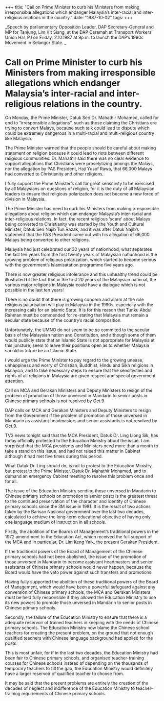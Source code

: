 +++ 
title: "Call on Prime Minister to curb his Ministers from making irresponsible allegations which endanger Malaysia’s inter-racial and inter-religious relations in the country."
date: "1987-10-02"
tags:
+++

_Speech by parliamentary Opposition Leader, DAP Secretary-General and MP for Tanjung, Lim Kit Siang, at the DAP Ceramah at Transport Workers’ Union Hal, PJ on Friday, 2.10.1987 at 9p.m. to launch the DAP’s 1990s Movement in Selangor State.	_

# Call on Prime Minister to curb his Ministers from making irresponsible allegations which endanger Malaysia’s inter-racial and inter-religious relations in the country.

On Monday, the Prime Minister, Datuk Seri Dr. Mahathir Mohamed, called for end to “irresponsible allegations”, such as those claiming the Christians ere trying to convert Malays, because such talk could lead to dispute which could be extremely dangerous in a multi-racial and multi-religious country like Malaysia.</u>

The Prime Minister warned that the people should be careful about making statement on religion because it could lead to riots between different religious communities. Dr. Mahathir said there was no clear evidence to support allegations that Christians were proselytizing amongs the Malays, nor the allegation by PAS President, Haji Yusof Rawa, that 66,000 Malays had converted to Christianity and other religions.

I fully support the Prime Minister’s call for great sensitivity to be exercised by all Malaysians on questions of religion, for it is the duty of all Malaysian leaders to ensure that religious polarization does not become a new force of division in Malaysia.

The Prime Minister has need to curb his Ministers from making irresponsible allegations about religion which can endanger Malaysia’s inter-racial and inter-religious relations. In fact, the recent religious ‘scare’ about Malays being converted to Christianity was started by the Youth and Cultural Minister, Datuk Seri Najib Tun Razak, and it was after Datuk Najib’s statement that the PAS President came out with his allegation of 66,000 Malays being converted to other religions.

Malaysia had just celebrated our 30 years of nationhood, what separates the last ten years from the first twenty years of Malaysian nationhood is the growing problem of religious polarization, which started to become serious with the government’s Islamisatation programme five years ago.

There is now greater religious intolerance and this unhealthy trend could be illustrated bt the fact that in the first 20 years of the Malaysian national, the various major religions in Malaysia could have a dialogue which is not possible in the last ten years!

There is no doubt that there is growing concern and alarm at the role religious palarisation will play in Malaysia in the 1990s, especially with the increasing calls for an Islamic State. It is for this reason that Tunku Abdul Rahman must be commended for re-stating that Malaysia mut remain a secular state because of the country’s racial composition.

Unfortunately, the UMNO do not seem to be so commited to the secular basis of the Malaysian nation and Constitution, and although some of them would publicly state that an Islamic State is not appropriate for Malaysia at this juncture, seem to leave their positions open as to whether Malaysia should in future be an Islamic State.

I would urge the Prime Minister to pay regard to the growing unease, unhappiness and worry of Christian, Buddhist, Hindu and Sikh religions in Malaysia, and to take necessary steps to ensure that the sensitivities and rights of all religions in Malaysia are given respect and special government attention.

Call on MCA and Gerakan Ministers and Deputy Ministers to resign of the problem of promotion of those unversed in Mandarin to senior posts in Chinese primary schools is not resolved by Oct.9	

DAP calls on MCA and Gerakan Ministers and Deputy Ministers to resign from the Government if the problem of promotion of those unversed in Mandarin as assistant headmasters and senior assistants is not resolved by Oct.9.

TV3 news tonight said that the MCA President, Datuk Dr. Ling Liong Sik, has today officially protested to the Education Ministry about the issue. I am surprised that the MCA presidents and Ministers need more than a month to take a stand on this issue, and had not raised this matter in Cabinet although it had met five times during this period.

What Datuk Dr. Ling should do, is not to protest to the Education Ministry, but protest to the Prime Minister, Datuk Dr. Mahathir Mohamed, and to demand an emergency Cabinet meeting to resolve this problem once and for all.

The issue of the Education Ministry sending those unversed in Mandarin to Chinese primary schools on promotion to senior posts is the greatest threat to the continued preservation of the character and identity of Chinese primary schools since the 3M issue in 1981.
It is the result of two actions taken by the Barisan Nasional government over the last two decades, calculated to achieve the long-term educational objective of having only one language medium of instruction in all schools.

Firstly, the abolition of the Boards of Management’s traditional powers in the 1972 amendment to the Education Act, which received the full support of the MCA and in particular, Dr. Lim Keng Yaik, the present Gerakan President.

If the traditional powers of the Board of Management of the Chinese primary schools had not been abolished, the issue of the promotion of those unversed in Mandarin to become assistant headmasters and senior assistants of Chinese primary schools would never happen, because the Board would have the veto power against such transfers and promotions.

Having fully supported the abolition of these traditional powers of the Board of Management, which would have been a powerful safeguard against any conversion of Chinese primary schools, the MCA and Gerakan Ministers must be held fully responsible if they allowed the Education Ministry to use its new powers to promote those unversed in Mandarin to senior posts in Chinese primary schools.

Secondly, the failure of the Education Ministry to ensure that there is a adequate reservoir of trained teachers in keeping with the needs of Chinese primary schools. The Education Ministry now blame the Chinese school teachers for creating the present problem, on the ground that not enough qualified teachers with Chinese language background had applied for the posts.

This is most unfair, for if in the last two decades, the Education Ministry had been fair to Chinese primary schools, and organised teacher-training courses for Chinese schools instead of depending on the thousands of temporary teachers to fill the gap, the Education Ministry would definitely have a larger reservoir of qualified teacher to choose from.

It may be said that the present problems are entirely the creation of the decades of neglect and indifference of the Education Ministry to teacher-training requirements of Chinese primary schools.
 
